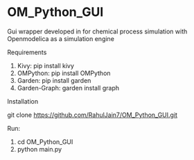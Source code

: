 # OM_Python_GUI
Gui wrapper developed in for chemical process simulation with Openmodelica as a simulation engine

Requirements
1. Kivy: pip install kivy
2. OMPython: pip install OMPython
3. Garden: pip install garden
4. Garden-Graph: garden install graph

Installation

git clone https://github.com/RahulJain7/OM_Python_GUI.git

Run:

1. cd OM_Python_GUI
2. python main.py





